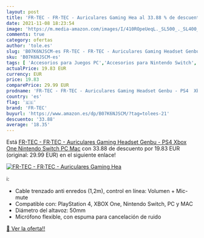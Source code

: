 ```yaml
---
layout: post
title: 'FR-TEC - FR·TEC - Auriculares Gaming Hea al 33.88 % de descuento'
date: 2021-11-08 18:23:54
image: 'https://m.media-amazon.com/images/I/410ROpeUeqL._SL500_._SL400_.jpg'
comments: true
category: ofertas
author: 'tole.es'
slug: 'B07K6NJSCM-es FR-TEC - FR·TEC - Auriculares Gaming Headset Genbu - PS4...'
sku: 'B07K6NJSCM-es'
tags: [ 'Accesorios para Juegos PC','Accesorios para Nintendo Switch','Accesorios para PlayStation 4','Accesorios para Xbox 360','Accesorios para Xbox One','Auriculares gaming con micrófono para PlayStation 4','Auriculares gaming para Nintendo Switch','Auriculares gaming para PC','Auriculares gaming para Xbox 360','Auriculares gaming para Xbox One','Hardware y juegos para Nintendo Switch','Hardware y juegos para PlayStation 4','Hardware y juegos para Xbox 360','Hardware y juegos para Xbox One','Juegos y Accesorios para PC','Sistemas heredados','Sistemas heredados de Xbox','Videojuegos','fr-tec','nintendo','ps4','xbox', ]
actualPrice: 19.83 EUR
currency: EUR
price: 19.83
comparePrice: 29.99 EUR
prodname: 'FR-TEC - FR·TEC - Auriculares Gaming Headset Genbu - PS4  Xbox One  Nintendo Switch  PC  Mac'
country: 'es'
flag: '🇪🇸'
brand: 'FR-TEC'
buyurl: 'https://www.amazon.es/dp/B07K6NJSCM/?tag=tolees-21'
descuento: '33.88'
average: '18.35'
---
```


Está [FR-TEC - FR·TEC - Auriculares Gaming Headset Genbu - PS4  Xbox One  Nintendo Switch  PC  Mac](https://www.amazon.es/dp/B07K6NJSCM/?tag=tolees-21) con 33.88 de descuento por 19.83 EUR (original: 29.99 EUR) en el siguiente enlace!

[![FR-TEC - FR·TEC - Auriculares Gaming Hea](https://m.media-amazon.com/images/I/410ROpeUeqL._SL500_._SL400_.jpg)](https://www.amazon.es/dp/B07K6NJSCM/?tag=tolees-21)

ℹ️:

- Cable trenzado anti enredos (1,2m), control en línea: Volumen + Mic-mute
- Compatible con: PlayStation 4, XBOX One, Nintendo Switch, PC y MAC
- Diámetro del altavoz: 50mm
- Micrófono flexible, con espuma para cancelación de ruido

[🛒 Ver la oferta!!](https://www.amazon.es/dp/B07K6NJSCM/?tag=tolees-21)
